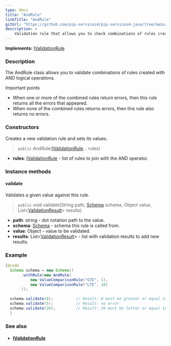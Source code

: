 ```yaml
---
type: docs
title: "AndRule"
linkTitle: "AndRule"
gitUrl: "https://github.com/pip-services4/pip-services4-java/tree/main/pip-services4-data-java"
description: >
    Validation rule that allows you to check combinations of rules created with AND logical operations.
---
```


**Implements:** [IValidationRule](../ivalidation_rule)

### Description

The AndRule class allows you to validate combinations of rules created with AND logical operations.

Important points

-  When one or more of the combined rules return errors, then this rule returns all the errors that appeared.
-  When none of the combined rules returns errors, then this rule also returns no errors.

### Constructors
Creates a new validation rule and sets its values.

> `public` AndRule([IValidationRule](../ivalidation_rule)... rules)

- **rules**: [IValidationRule](../ivalidation_rule) - list of rules to join with the AND operator.

### Instance methods

#### validate
Validates a given value against this rule.

> `public` void validate(String path, [Schema](../schema) schema, Object value, List<[ValidationResult](../validation_result)> results)

- **path**: string - dot notation path to the value.
- **schema**: [Schema](../schema) - schema this rule is called from.
- **value**: Object - value to be validated.
- **results**: List<[ValidationResult](../validation_result)> - list with validation results to add new results.

### Example
```java
{@code
  Schema schema = new Schema()
       .withRule(new AndRule(
           new ValueComparisonRule("GTE", 1),
           new ValueComparisonRule("LTE", 10)
       ));
  
  schema.validate(0);          // Result: 0 must be greater or equal to 1
  schema.validate(5);          // Result: no error
  schema.validate(20);         // Result: 20 must be letter or equal 10
  }

```

### See also
- #### [IValidationRule](../ivalidation_rule)
